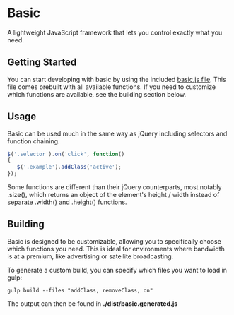 # Basic

A lightweight JavaScript framework that lets you control exactly what you need.

## Getting Started

You can start developing with basic by using the included [basic.js file](dist/basic.js). This file comes prebuilt with all available functions. If you need to customize which functions are available, see the building section below.

## Usage

Basic can be used much in the same way as jQuery including selectors and function chaining.

```javascript
$('.selector').on('click', function()
{
   $('.example').addClass('active'); 
});
```

Some functions are different than their jQuery counterparts, most notably .size(), which returns an object of the element's height / width instead of separate .width() and .height() functions.

## Building

Basic is designed to be customizable, allowing you to specifically choose which functions you need. This is ideal for environments where bandwidth is at a premium, like advertising or satellite broadcasting.

To generate a custom build, you can specify which files you want to load in gulp:

```
gulp build --files "addClass, removeClass, on"
```

The output can then be found in **./dist/basic.generated.js**
